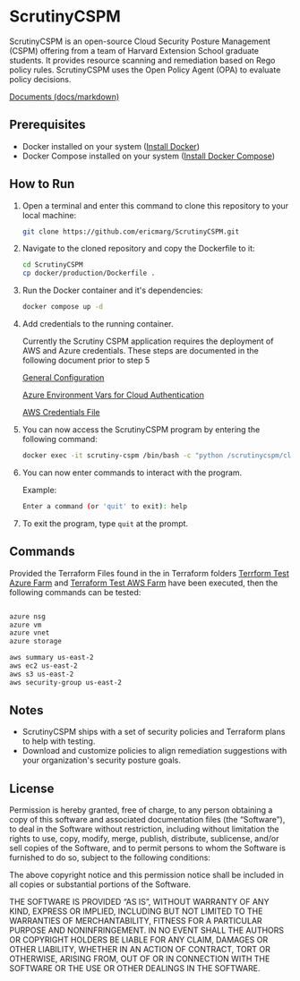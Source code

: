 

# ScrutinyCSPM
ScrutinyCSPM is an open-source Cloud Security Posture Management (CSPM) offering from a team of Harvard Extension School graduate students. 
It provides resource scanning and remediation based on Rego policy rules. ScrutinyCSPM uses the Open Policy Agent (OPA) to evaluate policy decisions.

[Documents (docs/markdown)](docs/markdown/)

## Prerequisites

- Docker installed on your system ([Install Docker](https://docs.docker.com/get-docker/))
- Docker Compose installed on your system ([Install Docker Compose](https://docs.docker.com/compose/install/))

## How to Run

1. Open a terminal and enter this command to clone this repository to your local machine:

   ```bash
   git clone https://github.com/ericmarg/ScrutinyCSPM.git
   ```

2. Navigate to the cloned repository and copy the Dockerfile to it:

   ```bash
   cd ScrutinyCSPM
   cp docker/production/Dockerfile .
   ```

3. Run the Docker container and it's dependencies:

   ```bash
   docker compose up -d
   ```
4. Add credentials to the running container. 

   Currently the Scrutiny CSPM application requires the deployment of AWS and Azure credentials.  These steps are documented in the following document prior to step 5

   [General Configuration](General_Configuration.MD)

   [Azure Environment Vars for Cloud Authentication](docs/markdown/azure_environment_vars.md)

   [AWS Credentials File]()


4. You can now access the ScrutinyCSPM program by entering the following command:

   ```bash
   docker exec -it scrutiny-cspm /bin/bash -c "python /scrutinycspm/cli/main.py"
   ```

5. You can now enter commands to interact with the program.
   
   Example:
   
   ```bash
   Enter a command (or 'quit' to exit): help
   ```

6. To exit the program, type `quit` at the prompt.

## Commands
Provided the Terraform Files found in the in Terraform folders [Terrform Test Azure Farm](resources/terraform_templates/azure/azure_farm/) and [Terraform Test AWS Farm](resources/terraform_templates/aws/vpc/) have been executed, then the following commands can be tested:

```bash

azure nsg
azure vm
azure vnet
azure storage

aws summary us-east-2
aws ec2 us-east-2
aws s3 us-east-2
aws security-group us-east-2

```

## Notes
- ScrutinyCSPM ships with a set of security policies and Terraform plans to help with testing.
- Download and customize policies to align remediation suggestions with your organization's security posture goals.

## License

Permission is hereby granted, free of charge, to any person obtaining a copy of this software and associated documentation files (the “Software”), 
to deal in the Software without restriction, including without limitation the rights to use, copy, modify, merge, publish, distribute, sublicense, 
and/or sell copies of the Software, and to permit persons to whom the Software is furnished to do so, subject to the following conditions:

The above copyright notice and this permission notice shall be included in all copies or substantial portions of the Software.

THE SOFTWARE IS PROVIDED “AS IS”, WITHOUT WARRANTY OF ANY KIND, EXPRESS OR IMPLIED, INCLUDING BUT NOT LIMITED TO THE WARRANTIES OF MERCHANTABILITY, 
FITNESS FOR A PARTICULAR PURPOSE AND NONINFRINGEMENT. IN NO EVENT SHALL THE AUTHORS OR COPYRIGHT HOLDERS BE LIABLE FOR ANY CLAIM, DAMAGES OR OTHER LIABILITY, 
WHETHER IN AN ACTION OF CONTRACT, TORT OR OTHERWISE, ARISING FROM, OUT OF OR IN CONNECTION WITH THE SOFTWARE OR THE USE OR OTHER DEALINGS IN THE SOFTWARE.

